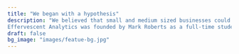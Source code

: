 ```yaml
---
title: "We began with a hypothesis"
description: "We believed that small and medium sized businesses could create significant value leveraging advanced analytics and data science tools. However, these businesses oftentimes do not have anyone with the skillset to capitalize on this opportunity. Effervescent Analytics aims to unlock these capabilities for businesses looking to gather actionable insights and value from their data. 
Effervescent Analytics was founded by Mark Roberts as a full-time student in the MS in Analytics Program at the University of Chicago. "
draft: false
bg_image: "images/featue-bg.jpg"
---
```

